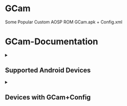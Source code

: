 # GCam
Some Popular Custom AOSP ROM GCam.apk + Config.xml

# GCam-Documentation

<details><summary>

## Supported Android Devices
</summary>

***Recommended devices to installation for best compatibilty with GCam Config.***

<details><summary>

#### GCam + Config - Supported Devices
</summary>

```
Google Pixel 4a 5G
```
```
Google Pixel 6a
```
```
Google Pixel 7a
```
```
Nothing Phone(1)
```
```
OnePlus Nord CE 3 Lite 5G
```
```
OnePlus Nord CE 2 Lite 5G
```
```
OnePlus Nord CE 3 5G
```
```
OnePlus Nord CE 2 5G
```
```
OnePlus Nord 5G
```
```
OnePlus Nord 2 5G
```
```
OnePlus 8T 5G
```
```
Realme 8 5G/Narzo 30 5G
```
```
Realme 9 5G Speed Edition
```
```
Realme 9 Pro 5G
```
```
Realme 10 Pro 5G
```
```
Realme GT Master Edition
```
```
Realme GT Neo 2
```
```
Realme GT 2
```
```
Realme X50 Pro 5G
```
```
Realme X7 Max 5G
```
```
Realme GT 2 Pro
```
```
Realme GT Neo 3T
```
```
POCO M6 Pro 5G/Redmi 12 5G
```
```
POCO M3 Pro 5G/Redmi Note 10T 5G
```
```
Poco X5 5G/Redmi Note 12 5G
```
```
POCO X4 Pro 5G/Redmi Note 11 Pro 5G
```
```
Redmi Note 11 Pro+ 5G/Xiaomi 11i 5G
```
```
POCO X5 Pro 5G
```
```
Redmi Note 12 Pro 5G
```
```
Mi 10i 5G
```
```
Xiaomi 11 Lite NE 5G
```
```
Mi 11x
```
```
Mi 10T 5G
```
```
POCO X6 5G/Redmi Note 13 Pro 5G
```
```
POCO F5
```
```
Mi 11X Pro
```
```
POCO F4 5G
```
```
Xiaomi 11T Pro
```
```
POCO F6 5G
```
```
POCO F1
```
```
Xiaomi Mi A3
```
```
POCO M4 Pro
```
```
Moto G51 5G
```
```
Motorola Edge 20
```
```
Motorola Edge 30
```
```
Moto G 5G
```
```
Motorola Edge 20 Pro
```
```
Samsung Galaxy A73 5G
```
```
Samsung Galaxy M52 5G
```
```
Samsung Galaxy A52s 5G
```
</details></details>

<details><summary>
  
## Devices with GCam+Config
</summary>

***List of AOSP Devices with GCam+Config. You may need to scroll to view the complete table.***

<details><summary>

#### GCam+Config - Link
</summary>

| Device | Description | GCam+Config |
|:--------:|:--------------:|:-----------------:|
| `Google Pixel 4a 5G` | maxAndroid14 • Codename:bramble • TWRP • CustomROM:AlphaDroid / LineageOS; PixelExperience; EvolutionX / CrDroid. | [GCam+Config](https://github.com/arghya339/GCam/releases/tag/Google_Pixel_4a_5G(bramble)) |
| `Google Pixel 6a` | maxAndroid15 • Codename:bluejay • CustomROM:LineageOS; EvolutionX. | [GCam+Config](https://github.com/arghya339/GCam/releases/tag/Google_Pixel_6a(bluejay)) |
| `Google Pixel 7a` |maxAndroid16 • Codename:lynx • OFRP • CustomROM:LineageOS; Project Elixir; EvolutionX/ crDroid| [GCam+Config](https://github.com/arghya339/GCam/releases/tag/Google_Pixel_7a(lynx)) |
| `Nothing Phone(1)` | maxAndroid16 • Codename:Spacewar • OFRP • CustomROM:LineageOS; PixelExperience. | [GCam+Config](https://github.com/arghya339/GCam/releases/tag/Nothing_Phone1(Spacewar)) |
| `OnePlus Nord CE 3 Lite 5G` | maxAndroid15 • Codename:larry • CustomROM:LineageOS; PixelOS; CrDroid. | [GCam+Config](https://github.com/arghya339/GCam/releases/tag/OnePlus_Nord_CE_3_Lite_5G(larry)) |
| `OnePlus Nord CE 2 Lite 5G` | maxAndroid14 • Codename:oscaro • TWRP • CustomROM:LineageOS; PixelOS. | [GCam+Config](https://github.com/arghya339/GCam/releases/tag/OnePlus_Nord_CE_2_Lite_5G(oscaro)) |
| `OnePlus Nord CE 3 5G` | maxAndroid15 • Codename:CPH2569 • CustomROM:LineageOS. | [GCam+Config](https://github.com/arghya339/GCam/releases/tag/OnePlus_Nord_CE_3_5G(CPH2569)) |
| `OnePlus Nord CE 2 5G` | maxAndroid13 • Codename:ivan • PBRP • CustomROM:LineageOS; DerpFest; Evolution-X/ CrDroid. | [GCam+Config](https://github.com/arghya339/GCam/releases/tag/OnePlus_Nord_CE_2_5G(ivan)) |
| `OnePlus Nord 5G` | maxAndroid12 • Codename:avicii • TWRP • CustomROM:AlphaDroid/ LineageOS; PixelExtended/ PixelExperience; CRDROID. | [GCam+Config](https://github.com/arghya339/GCam/releases/tag/OnePlus_Nord_5G(avicii)) |
| `OnePlus Nord 2 5G` | maxAndroid13 • Codename:Denniz • TWRP•CustomROM:LineageOS; PixelExperiencePlus; EvolutionX. | [GCam+Config](https://github.com/arghya339/GCam/releases/tag/OnePlus_Nord_2_5G(Denniz)) |
| `OnePlus 8T 5G` | maxAndroid16 • Codename:kebab • TWRP • CustomROM:AlphaDroid/ LineageOS; PixelExtended/ PixelExperience; EvolutionX/ CRDROID. | [GCam+Config](https://github.com/arghya339/GCam/releases/tag/OnePlus_8T_5G_(kebab)) |
| `Realme 8 5G/Narzo 30 5G` | maxAndroid13 • Codename:RMX324X • TWRP • CustomROM:LineageOS. | [GCam+Config](https://github.com/arghya339/GCam/releases/tag/Realme_8_5G(RMX3241)%2FNarzo_30_5G(RMX3242)) |
| `Realme 9 5G Speed Edition` | maxAndroid13 • Codename:ice • TWRP • CustomROM:LineageOS; PixelExperience/ Project Elixir; Evolution-X/ crDroid. | [GCam+Config](https://github.com/arghya339/GCam/releases/tag/Realme_9_5G_SE(ice)) |
| `Realme 9 Pro 5G` | maxAndroid14 • Codename:Oscar • CustomROM:LineageOS; PixelOS; EvolutionX. | [GCam+Config](https://github.com/arghya339/GCam/releases/tag/Realme_9_Pro_5G(Oscar)) |
| `Realme 10 Pro 5G` | maxAndroid15 • Codename:luigi • CustomROM:LineageOS. | [GCam+Config](https://github.com/arghya339/GCam/releases/tag/Realme_10_Pro_5G(luigi)) |
| `Realme GT Master Edition` | maxAndroid16 • Codename:lunaa • CustomROM:EvolutionX/ CRDROID. | [GCam+Config](https://github.com/arghya339/GCam/releases/tag/Realme_GT_Master_Edition(lunaa)) |
| `Realme GT Neo 2 ` | maxAndroid14 • Codename:RMX3370 • TWRP • CustomROM:ProjectElixir. | [GCam+Config](https://github.com/arghya339/GCam/releases/tag/Realme_GT_Neo_2(RMX3370)) |
| `Realme GT 2` | maxAndroid14 • Codename:porsche • TWRP • CustomROM:LineageOS/ Alphadroid; PixelExperience/ PixelOS; EvolutionX. | [GCam+Config](https://github.com/arghya339/GCam/releases/tag/Realme_GT_2(porsche)) |
| `Realme X50 Pro 5G` | maxAndroid14 • Codename:bladerunner • TWRP • CustomROM: EvolutionX/ CRDROID. | [GCam+Config](https://github.com/arghya339/GCam/releases/tag/Realme_X50_Pro_5G(bladerunner)) |
| `Realme X7 Max 5G` | maxAndroid13 • Codename:RMX3031 • TWRP • MTK • CustomROM:CRDROID. | [GCam+Config](https://github.com/arghya339/GCam/releases/tag/Realme_X7_Max_5G(RMX3031)) |
| `Realme GT 2 Pro` | maxAndroid16 • Codename:ferrarri • TWRP •CustomROM:LineageOS. | [GCam+Config](https://github.com/arghya339/GCam/releases/tag/Realme_GT_2_Pro(ferrarri)) |
| `Realme GT Neo 3T` | maxAndroid14 • Codename:RMX3371 • TWRP • CustomROM:AlphaDroid/ LineageOS; PixelExperience; EvolutionX/ CrDroid. | [GCam+Config](https://github.com/arghya339/GCam/releases/tag/Realme_GT_Neo_3T(RMX3371)) |
| `POCO M6 Pro 5G/Redmi 12 5G` | maxAndroid15 • Codename:sky • TWRP • CustomROM:LineageOS; PixelExperience/ PixelOS; CRDROID. | [GCam+Config](https://github.com/arghya339/GCam/releases/tag/POCO_M6_Pro_5G(sky)) |
| `POCO M3 Pro 5G/Redmi Note 10T 5G` | maxAndroid13 • MTK • Codename:camellia • TWRP • CustomROM:AlphaDroid/ LineageOS; PixelExtended/ PixelExperience; EvolutionX/ CRDROID. | [GCam+Config](https://github.com/arghya339/GCam/releases/tag/POCO_M3_Pro_5G(camellia)) |
| `Poco X5 5G/Redmi Note 12 5G` | maxAndroid14 • Codename:stone • TWRP • CustomROM:AlphaDroid/ LineageOS; PixelOS; EvolutionX/ CrDroid. | [GCam+Config](https://github.com/arghya339/GCam/releases/tag/POCO_X5_5G(Stone)) |
| `POCO X4 Pro 5G/Redmi Note 11 Pro 5G` | maxAndroid13 • Codename:veux • TWRP • CustomROM:AlphaDroid; PixelExtended/ PixelExperience; EvolutionX/ CRDROID. | [GCam+Config](https://github.com/arghya339/GCam/releases/tag/POCO_X4_Pro_5G(veux)) |
| `Redmi Note 11 Pro+ 5G/Xiaomi 11i 5G` | maxAndroid13 • Codename:pissarro • CustomROM:PixelExperience; EvolutionX. | [GCam+Config](https://github.com/arghya339/GCam/releases/tag/Redmi_Note_11_Pro%2B_5G%2FXiaomi_11i_5G(pissarro)) |
| `POCO X5 Pro 5G` | maxAndroid13 • Codename:redwood • TWRP • CustomROM:AlphaDroid; PixelExperience; EvolutionX/ CRDROID. | [GCam+Config](https://github.com/arghya339/GCam/releases/tag/POCO_X5_Pro_5G(redwood)) |
| `Redmi Note 12 Pro 5G` | maxAndroid14 • MTK • Codename:rubyx • TWRP • CustomROM:LineageOS/ AlphaDroid; PixelExperience/ PixelOS; Evolution-X/ crDroid. | [GCam+Config](https://github.com/arghya339/GCam/releases/tag/Redmi_Note_12_Pro_5G(rubyx)) |
| `Mi 10i 5G` | maxAndroid12 • Codename:gauguin • TWRP • CustomROM:LineageOS; PixelExtended/ PixelExperience. | [GCam+Config](https://github.com/arghya339/GCam/releases/tag/Mi_10i_5G(gauguin)) |
| `Xiaomi 11 Lite NE 5G` | maxAndroid13 • Codename:lisa • TWRP • CustomROM:LineageOS; PixelExperience; EvolutionX/ CRDROID. | [GCam+Config](https://github.com/arghya339/GCam/releases/tag/Xiaomi_11_Lite_NE_5G(lisa)) |
| `Mi 11x` | maxAndroid13 • Codename:alioth • TWRP • CustomROM:AlphaDroid/ LineageOS; PixelExtended/ PixelExperience; EvolutionX/ CRDROID. | [GCam+Config](https://github.com/arghya339/GCam/releases/tag/Mi_11x(alioth)) |
| `Mi 10T 5G` | maxAndroid12 • Codename:apollon • TWRP • CustomROM:LineageOS; PixelExperience; CRDROID. | [GCam+Config](https://github.com/arghya339/GCam/releases/tag/Mi_10T_5G(apollon)) |
| `POCO X6 5G/ Redmi Note 13 Pro 5G` | maxAndroid15 • Codename:garnet • TWRP • CustomROM:LineageOS; PixysOS; EvolutionX/ CRDROID. | [GCam+Config](https://github.com/arghya339/GCam/releases/tag/POCO_X6_5G(garnet)) |
| `POCO F5` | maxAndroid13 • Codename:marble • TWRP • CustomROM:AlphaDroid; EvolutionX/ CRDROID. |  [GCam+Config](https://github.com/arghya339/GCam/releases/tag/POCO_F5(marble)) |
| `Mi 11X Pro` | maxAndroid13 • Codename:haydn • SKKK-TWRP • CustomROM:LineageOS; PixelExperience; CRDROID. | [GCam+Config](https://github.com/arghya339/GCam/releases/tag/Mi_11X_Pro(haydn)) |
| `POCO F4 5G` | maxAndroid13 • Codename:munch • TWRP • CustomROM:PixelExtended/ PixelExperience; EvolutionX/ CRDROID. | [GCam+Config](https://github.com/arghya339/GCam/releases/tag/POCO_F4_5G(munch)) |
| `Xiaomi 11T Pro` | maxAndroid13 • Codename:vili • TWRP • CustomROM:Alphadroid/ LineageOs; PixelExperience; EvolutionX/ crDroid. | [GCam+Config](https://github.com/arghya339/GCam/releases/tag/Xiaomi_11T_Pro(vili)) |
| `POCO F6 5G` | maxAndroid17 • Codename:Peridot • CustomROM:LineageOS/ Alphadroid; PixelOS; EvolutionX/ CrDroid. |  [GCam+Config](https://github.com/arghya339/GCam/releases/tag/POCO_F6_(Peridot)) |
| `POCO F1` | maxAndroid10 • Codename:beryllium • TWRP • CustomROM:AlphaDroid/ LineageOS; PixelExtended/ PixelExperience; EvolutionX/ CRDROID. | [GCam+Config](https://github.com/arghya339/GCam/releases/tag/POCO_F1(beryllium)) |
| `Xiaomi Mi A3` | maxAndroid11 • Codename:laurel_sprout • TWRP • CustomROM:PixelExtended/ PixelExperience; CRDROID. | [GCam+Config](https://github.com/arghya339/GCam/releases/tag/Xiaomi_Mi_A3(laurel_sprout)) |
| `POCO M4 Pro` | maxAndroid13 • MTK • Codename:fleur • TWRP • CustomROM:LineageOS/ AlphaDroid; PixelExperience/ Project Elixir; Evolution-X/ crDroid. | [GCam+Config](https://github.com/arghya339/GCam/releases/tag/POCO_M4_Pro(fleur)) |
| `Moto G51 5G` | maxAndroid12 • Codename:cypfq • TWRP • CustomROM:EvolutionX/ CRDROID. | [GCam+Config](https://github.com/arghya339/GCam/releases/tag/Moto_G51_5G(cypfq)) |
| `Motorola Edge 20` | maxAndroid15 • Codename:berlin • TWRP • CustomROM:LineageOS; PixelExperience. | [GCam+Config](https://github.com/arghya339/GCam/releases/tag/Motorola_Edge_20(berlin)) |
| `Motorola Edge 30` | maxAndroid16 • Codename:dubai • TWRP • CustomROM:LineageOS; PixelExperience. | [GCam+Config](https://github.com/arghya339/GCam/releases/tag/Motorola_Edge_30(dubai)) |
| `Moto G 5G` | maxAndroid11 • Codename:kiev • CustomROM:LineageOS. | [GCam+Config](https://github.com/arghya339/GCam/releases/tag/Moto_G_5G(kiev)) |
| `Motorola Edge 20 Pro` | maxAndroid13 • Codename:pstar • TWRP • CustomROM:LineageOS. | [GCam+Config](https://github.com/arghya339/GCam/releases/tag/Motorola_Edge_20_Pro(pstar)) |
| `Samsung Galaxy A73 5G` | maxAndroid • Codename:a73xq • TWRP • CustomROM:PixelExperience. | [GCam+Config](https://github.com/arghya339/GCam/releases/tag/Samsung_Galaxy_A73_5G(a73xq)) |
| `Samsung Galaxy M52 5G` | maxAndroid14 • Codename:m52xq • CustomROM:LineageOS. | [GCam+Config](https://github.com/arghya339/GCam/releases/tag/Samsung_Galaxy_M52_5G(m52xq)) |
| `Samsung Galaxy A52s 5G` | maxAndroid14 • Codename:a52sxq • TWRP • CustomROM:LineageOS. | [GCam+Config](https://github.com/arghya339/GCam/releases/tag/Samsung_Galaxy_A52s_5G_(a52sxq)) |
</details>
